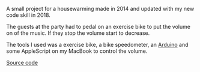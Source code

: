 A small project for a housewarming made in 2014 and updated with my new code skill in 2018.

The guests at the party had to pedal on an exercise bike to put the volume on of the music. If they stop the volume start to decrease.

The tools I used was a exercise bike, a bike speedometer, an [Arduino](https://www.arduino.cc) and some AppleScript on my MacBook to control the volume.

<a class="btn btn-primary btn-lg" href="http://www.mors.es/sound-bike/"><i class="fas fa-file-code"></i> Source code</a>
